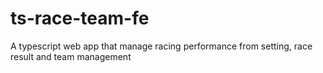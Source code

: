 # ts-race-team-fe
A typescript web app that manage racing performance from setting, race result and team management
